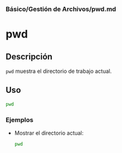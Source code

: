 ### **Básico/Gestión de Archivos/pwd.md**

# pwd

## Descripción

`pwd` muestra el directorio de trabajo actual.

## Uso

```bash
pwd
```

### Ejemplos

- Mostrar el directorio actual:

  ```bash
  pwd
  ```
